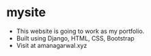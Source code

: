 # mysite
- This website is going to work as my portfolio.
- Built using Django, HTML, CSS, Bootstrap
- Visit at amanagarwal.xyz
